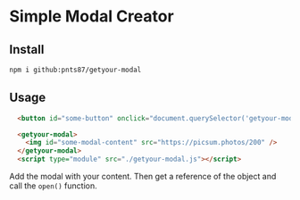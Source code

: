 # Simple Modal Creator

## Install

```bash
npm i github:pnts87/getyour-modal
```

## Usage

```html
  <button id="some-button" onclick="document.querySelector('getyour-modal').open()">Just a simple Button</button>

  <getyour-modal>
    <img id="some-modal-content" src="https://picsum.photos/200" />
  </getyour-modal>
  <script type="module" src="./getyour-modal.js"></script>

```

Add the modal with your content. Then get a reference of the object and call the `open()` function.
